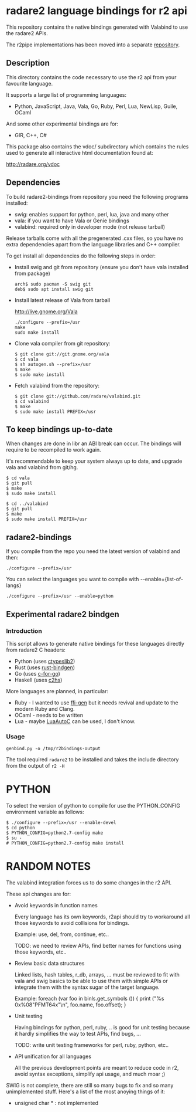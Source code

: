 # radare2 language bindings for r2 api

This repository contains the native bindings generated with Valabind to use the radare2 APIs.

The r2pipe implementations has been moved into a separate [repository](https://github.com/radare/radare2-r2pipe).

## Description

This directory contains the code necessary to use the r2 api from your
favourite language.

It supports a large list of programming languages:

  - Python, JavaScript, Java, Vala, Go, Ruby, Perl, Lua, NewLisp, Guile, OCaml

And some other experimental bindings are for:

  - GIR, C++, C#

This package also contains the vdoc/ subdirectory which contains the
rules used to generate all interactive html documentation found at:

   http://radare.org/vdoc

## Dependencies

To build radare2-bindings from repository you need the following programs installed:

  * swig: enables support for python, perl, lua, java and many other
  * vala: if you want to have Vala or Genie bindings
  * valabind: required only in developer mode (not release tarball)

Release tarballs come with all the pregenerated .cxx files, so you have
no extra dependencies apart from the language libraries and C++ compiler.

To get install all dependencies do the following steps in order:

  * Install swig and git from repository
    (ensure you don't have vala installed from package)

		arch$ sudo pacman -S swig git
		deb$ sudo apt install swig git

  * Install latest release of Vala from tarball

	http://live.gnome.org/Vala

		./configure --prefix=/usr
		make
		sudo make install

  * Clone vala compiler from git repository:

		$ git clone git://git.gnome.org/vala
		$ cd vala
		$ sh autogen.sh --prefix=/usr
		$ make
		$ sudo make install

  * Fetch valabind from the repository:

		$ git clone git://github.com/radare/valabind.git
		$ cd valabind
		$ make
		$ sudo make install PREFIX=/usr

## To keep bindings up-to-date

When changes are done in libr an ABI break can occur. The bindings will require
to be recompiled to work again.

It's recommendable to keep your system always up to date, and upgrade vala
and valabind from git/hg.

	$ cd vala
	$ git pull
	$ make
	$ sudo make install

	$ cd ../valabind
	$ git pull
	$ make
	$ sudo make install PREFIX=/usr


## radare2-bindings

If you compile from the repo you need the latest version of valabind and then:

	./configure --prefix=/usr

You can select the languages you want to compile with --enable={list-of-langs}

	./configure --prefix=/usr --enable=python

## Experimental radare2 bindgen

### Introduction

This script allows to generate native bindings for these languages directly from radare2 C headers:

 - Python (uses [ctypeslib2](https://github.com/trolldbois/ctypeslib))
 - Rust (uses [rust-bindgen](https://github.com/rust-lang-nursery/rust-bindgen))
 - Go (uses [c-for-go](https://github.com/xlab/c-for-go))
 - Haskell (uses [c2hs](https://github.com/haskell/c2hs))

More languages are planned, in particular:

 - Ruby - I wanted to use [ffi-gen](https://github.com/neelance/ffi_gen) but it needs revival and update to the modern Ruby and Clang.
 - OCaml - needs to be written
 - Lua - maybe [LuaAutoC](https://github.com/orangeduck/LuaAutoC) can be used, I don't know.

### Usage

`genbind.py -o /tmp/r2bindings-output`

The tool required `radare2` to be installed and takes the include directory from the output of `r2 -H`

# PYTHON

To select the version of python to compile for use the PYTHON_CONFIG
environment variable as follows:

	$ ./configure --prefix=/usr --enable-devel
	$ cd python
	$ PYTHON_CONFIG=python2.7-config make
	$ su -
	# PYTHON_CONFIG=python2.7-config make install


# RANDOM NOTES

The valabind integration forces us to do some changes in the r2 API.

These api changes are for:

  - Avoid keywords in function names

    Every language has its own keywords, r2api should try to workaround
    all those keywords to avoid collisions for bindings.

    Example: use, del, from, continue, etc..

    TODO: we need to review APIs, find better names for functions using
    those keywords, etc..

  - Review basic data structures

    Linked lists, hash tables, r_db, arrays, ... must be reviewed to
    fit with vala and swig basics to be able to use them with simple
    APIs or integrate them with the syntax sugar of the target language.

    Example:
      foreach (var foo in binls.get_symbols ()) {
        print ("%s 0x%08"PFMT64x"\n", foo.name, foo.offset);
      }

  - Unit testing

    Having bindings for python, perl, ruby, .. is good for unit testing
    because it hardly simplifies the way to test APIs, find bugs, ...

    TODO: write unit testing frameworks for perl, ruby, python, etc..

  - API unification for all languages

    All the previous development points are meant to reduce code in r2,
    avoid syntax exceptions, simplify api usage, and much moar ;)

SWIG is not complete, there are still so many bugs to fix and so many
unimplemented stuff. Here's a list of the most anoying things of it:

  - unsigned char * : not implemented
